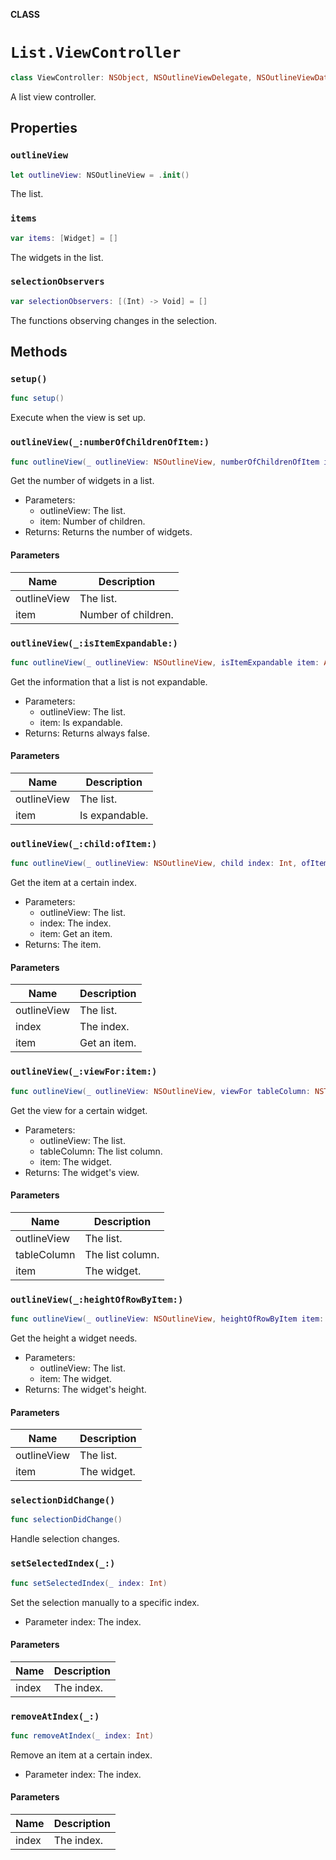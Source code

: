 **CLASS**

# `List.ViewController`

```swift
class ViewController: NSObject, NSOutlineViewDelegate, NSOutlineViewDataSource
```

A list view controller.

## Properties
### `outlineView`

```swift
let outlineView: NSOutlineView = .init()
```

The list.

### `items`

```swift
var items: [Widget] = []
```

The widgets in the list.

### `selectionObservers`

```swift
var selectionObservers: [(Int) -> Void] = []
```

The functions observing changes in the selection.

## Methods
### `setup()`

```swift
func setup()
```

Execute when the view is set up.

### `outlineView(_:numberOfChildrenOfItem:)`

```swift
func outlineView(_ outlineView: NSOutlineView, numberOfChildrenOfItem item: Any?) -> Int
```

Get the number of widgets in a list.
- Parameters:
  - outlineView: The list.
  - item: Number of children.
- Returns: Returns the number of widgets.

#### Parameters

| Name | Description |
| ---- | ----------- |
| outlineView | The list. |
| item | Number of children. |

### `outlineView(_:isItemExpandable:)`

```swift
func outlineView(_ outlineView: NSOutlineView, isItemExpandable item: Any) -> Bool
```

Get the information that a list is not expandable.
- Parameters:
  - outlineView: The list.
  - item: Is expandable.
- Returns: Returns always false.

#### Parameters

| Name | Description |
| ---- | ----------- |
| outlineView | The list. |
| item | Is expandable. |

### `outlineView(_:child:ofItem:)`

```swift
func outlineView(_ outlineView: NSOutlineView, child index: Int, ofItem item: Any?) -> Any
```

Get the item at a certain index.
- Parameters:
  - outlineView: The list.
  - index: The index.
  - item: Get an item.
- Returns: The item.

#### Parameters

| Name | Description |
| ---- | ----------- |
| outlineView | The list. |
| index | The index. |
| item | Get an item. |

### `outlineView(_:viewFor:item:)`

```swift
func outlineView(_ outlineView: NSOutlineView, viewFor tableColumn: NSTableColumn?, item: Any) -> NSView?
```

Get the view for a certain widget.
- Parameters:
  - outlineView: The list.
  - tableColumn: The list column.
  - item: The widget.
- Returns: The widget's view.

#### Parameters

| Name | Description |
| ---- | ----------- |
| outlineView | The list. |
| tableColumn | The list column. |
| item | The widget. |

### `outlineView(_:heightOfRowByItem:)`

```swift
func outlineView(_ outlineView: NSOutlineView, heightOfRowByItem item: Any) -> CGFloat
```

Get the height a widget needs.
- Parameters:
  - outlineView: The list.
  - item: The widget.
- Returns: The widget's height.

#### Parameters

| Name | Description |
| ---- | ----------- |
| outlineView | The list. |
| item | The widget. |

### `selectionDidChange()`

```swift
func selectionDidChange()
```

Handle selection changes.

### `setSelectedIndex(_:)`

```swift
func setSelectedIndex(_ index: Int)
```

Set the selection manually to a specific index.
- Parameter index: The index.

#### Parameters

| Name | Description |
| ---- | ----------- |
| index | The index. |

### `removeAtIndex(_:)`

```swift
func removeAtIndex(_ index: Int)
```

Remove an item at a certain index.
- Parameter index: The index.

#### Parameters

| Name | Description |
| ---- | ----------- |
| index | The index. |